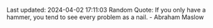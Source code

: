 Last updated: 2024-04-02 17:11:03
Random Quote: If you only have a hammer, you tend to see every problem as a nail. - Abraham Maslow